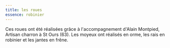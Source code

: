 ```yaml
---
title: les roues
essence: robinier
---
```


Ces roues ont été réalisées grâce à l'accompagnement d'Alain Montpied, Artisan charron à St Ours (63).
Les moyeux ont réalisés en orme, les rais en robinier et les jantes en frêne.

